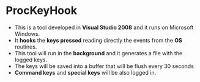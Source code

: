 # ProcKeyHook

- This is a tool developed in **Visual Studio 2008** and it runs on Microsoft Windows. 
- It **hooks** the **keys pressed** reading directly the events from the **OS** routines.
- This tool will run in the **background** and it generates a file with the logged keys. 
- The keys will be saved into a buffer that will be flush every 30 seconds
- **Command keys** and **special keys** will be also logged in.

